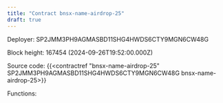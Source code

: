 ```yaml
---
title: "Contract bnsx-name-airdrop-25"
draft: true
---
```

Deployer: SP2JMM3PH9AGMASBD11SHG4HWDS6CTY9MGN6CW48G


 



Block height: 167454 (2024-09-26T19:52:00.000Z)

Source code: {{<contractref "bnsx-name-airdrop-25" SP2JMM3PH9AGMASBD11SHG4HWDS6CTY9MGN6CW48G bnsx-name-airdrop-25>}}

Functions:


